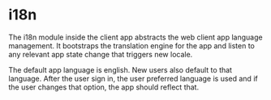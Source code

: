 # i18n

The i18n module inside the client app abstracts the web client app language management. It bootstraps the translation engine for the app and listen to any relevant app state change that triggers new locale.

The default app language is english. New users also default to that language. After the user sign in, the user preferred language is used and if the user changes that option, the app should reflect that.
